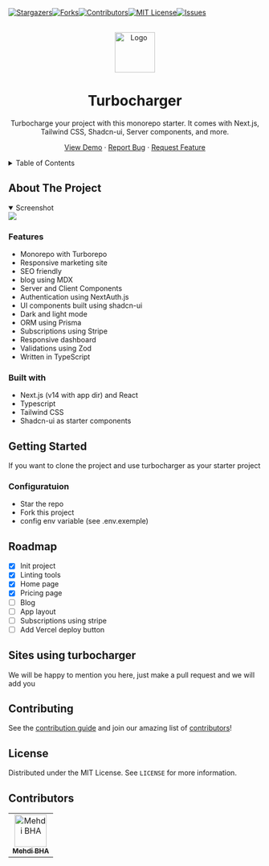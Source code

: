 [![Stargazers][stars-shield]][stars-url][![Forks][forks-shield]][forks-url][![Contributors][contributors-shield]][contributors-url][![MIT License][license-shield]][license-url][![Issues][issues-shield]][issues-url]

<br/>
<div align="center">
  <a href="https://github.com/mehdibha/turbocharger">
    <img src="https://turbocharger.cc/images/logo.png" alt="Logo" width="80" height="80">
  </a>
  <h1 align="center">Turbocharger</h1>
  <p align="center">
    Turbocharge your project with this monorepo starter. It comes with Next.js, Tailwind CSS, Shadcn-ui, Server components, and more.
  </p>
  <p>
    
   <a href="https://turbocharger.cc">View Demo</a>
    ·
    <a href="https://github.com/mehdibha/turbocharger/issues">Report Bug</a>
    ·
    <a href="https://github.com/mehdibha/turbocharger/issues">Request Feature</a>
  </p>
</div>

<details>
  <summary>Table of Contents</summary>
  <ol>
    <li><a href="#about-the-project">About The Project</a>
      <ul>
        <li><a href="#features">Features</a></li>
        <li><a href="#built-with">Built With</a></li>
      </ul>
    </li>
    <li><a href="#getting-started">Getting Started</a></li>
    <li><a href="#roadmap">Roadmap</a></li>
    <li><a href="#sites-using-notionfolio">Sites using turbocharger</a></li>
    <li><a href="#contributing">Contributing</a></li>
    <li><a href="#license">License</a></li>
    <li><a href="#contributors">Contributors</a></li>
  </ol>
</details>

<!-- ABOUT THE PROJECT -->

## About The Project

<details open><summary>Screenshot</summary>
<img src="https://turbocharger.cc/images/thumbnail.png" />
</details>

### Features

- Monorepo with Turborepo
- Responsive marketing site
- SEO friendly
- blog using MDX
- Server and Client Components
- Authentication using NextAuth.js
- UI components built using shadcn-ui
- Dark and light mode
- ORM using Prisma
- Subscriptions using Stripe
- Responsive dashboard
- Validations using Zod
- Written in TypeScript

### Built with

- Next.js (v14 with app dir) and React
- Typescript
- Tailwind CSS
- Shadcn-ui as starter components

## Getting Started

If you want to clone the project and use turbocharger as your starter project

### Configuratuion

- Star the repo
- Fork this project
- config env variable (see .env.exemple)

## Roadmap

- [x] Init project
- [x] Linting tools
- [x] Home page
- [x] Pricing page
- [ ] Blog
- [ ] App layout
- [ ] Subscriptions using stripe
- [ ] Add Vercel deploy button

## Sites using turbocharger

We will be happy to mention you here, just make a pull request and we will add you

<!-- CONTRIBUTING -->

## Contributing

See the [contribution guide](CONTRIBUTING.md) and join our amazing list of [contributors](https://github.com/mehdibha/turbocharger/graphs/contributors)!

<!-- LICENSE -->

## License

Distributed under the MIT License. See `LICENSE` for more information.

## Contributors

<table><tr align="left">
  <td align="center"><a href="https://github.com/mehdibha"><img src="https://avatars.githubusercontent.com/u/12223900?v=4" width="64px;"alt="Mehdi BHA"/><br/><sub><b>Mehdi BHA</b></sub></a></td>
</tr></table>

[contributors-shield]: https://img.shields.io/github/contributors/mehdibha/turbocharger.svg?style=for-the-badge
[contributors-url]: https://github.com/mehdibha/turbocharger/graphs/contributors
[forks-shield]: https://img.shields.io/github/forks/mehdibha/turbocharger.svg?style=for-the-badge
[forks-url]: https://github.com/mehdibha/turbocharger.svg/network/members
[stars-shield]: https://img.shields.io/github/stars/mehdibha/turbocharger.svg?style=for-the-badge
[stars-url]: https://github.com/mehdibha/turbocharger.svg/stargazers
[issues-shield]: https://img.shields.io/github/issues/mehdibha/turbocharger.svg?style=for-the-badge
[issues-url]: https://github.com/mehdibha/turbocharger.svg/issues
[license-shield]: https://img.shields.io/github/license/mehdibha/turbocharger.svg?style=for-the-badge
[license-url]: https://github.com/mehdibha/turbocharger.svg/blob/master/LICENSE.txt
